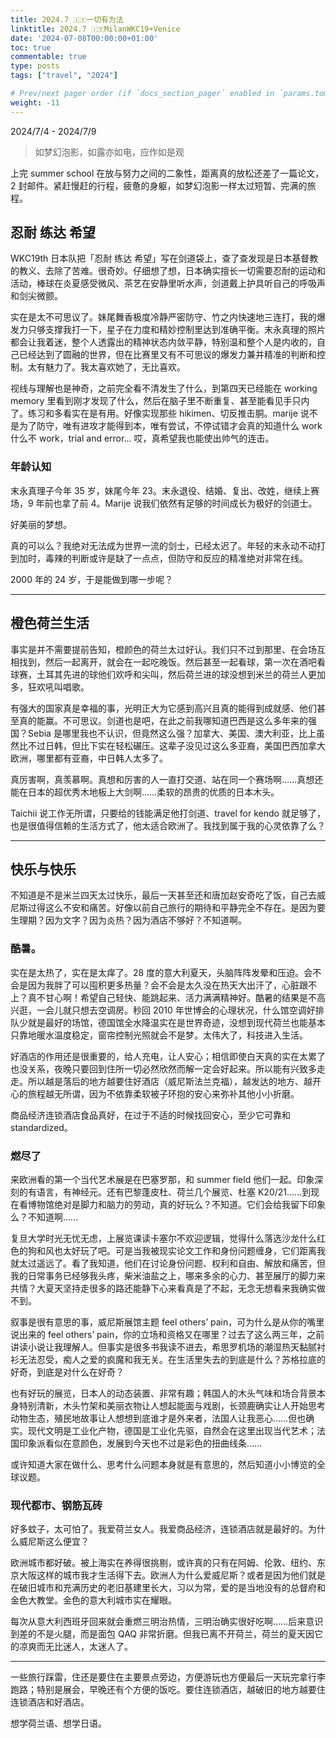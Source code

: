 ```yaml
---
title: 2024.7 🇮🇹一切有为法
linktitle: 2024.7 🇮🇹MilanWKC19+Venice
date: '2024-07-08T00:00:00+01:00'
toc: true
commentable: true
type: posts
tags: ["travel", "2024"]

# Prev/next pager order (if `docs_section_pager` enabled in `params.toml`)
weight: -11
---
```


2024/7/4 - 2024/7/9

>  如梦幻泡影，如露亦如电，应作如是观

上完 summer school 在放与努力之间的二象性，距离真的放松还差了一篇论文，2 封邮件。紧赶慢赶的行程，疲惫的身躯，如梦幻泡影一样太过短暂、完满的旅程。

## 忍耐 练达 希望

WKC19th 日本队把「忍耐 练达 希望」写在剑道袋上，查了查发现是日本基督教的教义、去除了苦难。很奇妙。仔细想了想，日本确实擅长一切需要忍耐的运动和活动，棒球在炎夏感受微风、茶艺在安静里听水声，剑道戴上护具听自己的呼吸声和剑尖微颤。

实在是太不可思议了。妹尾舞香极度冷静严密防守、竹之内快速地三连打，我的爆发力只够支撑我打一下，星子在力度和精妙控制里达到准确平衡。末永真理的照片都会让我着迷，整个人透露出的精神状态内敛平静，特别温和整个人是内收的，自己已经达到了圆融的世界，但在比赛里又有不可思议的爆发力兼并精准的判断和控制。太有魅力了。我太喜欢她了，无比喜欢。

视线与理解也是神奇，之前完全看不清发生了什么，到第四天已经能在 working memory 里看到刚才发现了什么，然后在脑子里不断重复、甚至能看见手只内了。练习和多看实在是有用。好像实现那些 hikimen、切反推击胴。marije 说不是为了防守，唯有进攻才能得到本，唯有尝试，不停试错才会真的知道什么 work 什么不 work，trial and error... 哎，真希望我也能使出帅气的连击。

### 年龄认知

末永真理子今年 35 岁，妹尾今年 23。末永退役、结婚、复出、改姓，继续上赛场，9 年前也拿了前 4。Marije 说我们依然有足够的时间成长为极好的剑道士。

好美丽的梦想。

真的可以么？我绝对无法成为世界一流的剑士，已经太迟了。年轻的末永动不动打到加时，毒辣的判断或许是缺了一点点，但防守和反应的精准绝对非常在线。

2000 年的 24 岁，于是能做到哪一步呢？

---

## 橙色荷兰生活

事实是并不需要提前告知，橙颜色的荷兰太过好认。我们只不过到那里、在会场互相找到，然后一起离开，就会在一起吃晚饭。然后甚至一起看球，第一次在酒吧看球赛，土耳其先进的球他们欢呼和尖叫，然后荷兰进的球没想到米兰的荷兰人更加多，狂欢吼叫唱歌。

有强大的国家真是幸福的事，光明正大为它感到高兴且真的能得到成就感、他们甚至真的能赢。不可思议。剑道也是吧，在此之前我哪知道巴西是这么多年来的强国？Sebia 是哪里我也不认识，但竟然这么强？加拿大、美国、澳大利亚，比上虽然比不过日韩，但比下实在轻松碾压。这辈子没见过这么多亚裔，美国巴西加拿大欧洲，哪里都有亚裔，中日韩人太多了。

真厉害啊，真羡慕啊。真想和厉害的人一直打交道、站在同一个赛场啊……真想还能在日本的超优秀木地板上大剑啊……柔软的昂贵的优质的日本木头。

Taichii 说工作无所谓，只要给的钱能满足他打剑道、travel for kendo 就足够了，也是很值得信赖的生活方式了，他太适合欧洲了。我找到属于我的心灵依靠了么？

---

## 快乐与快乐

不知道是不是米兰四天太过快乐，最后一天甚至还和唐加赵安奇吃了饭，自己去威尼斯过得这么不安和痛苦。好像以前自己旅行的期待和平静完全不存在。是因为要生理期？因为文字？因为炎热？因为酒店不够好？不知道啊。

### 酷暑。

实在是太热了，实在是太痒了。28 度的意大利夏天，头脑阵阵发晕和压迫。会不会是因为我胖了可以囤积更多热量？会不会是太久没在热天大出汗了，心脏跟不上？真不甘心啊！希望自己轻快、能跳起来、活力满满精神好。酷暑的结果是不高兴逛，一会儿就只想去空调房。秒回 2010 年世博会的心理状况，什么馆空调好排队少就是最好的场馆，德国馆全水降温实在是世界奇迹，没想到现代荷兰也能基本只靠地暖水温度稳定，窗帘控制光照就会不是梦。太伟大了，科技进入生活。

好酒店的作用还是很重要的，给人充电，让人安心；相信即使白天真的实在太累了也没关系，夜晚只要回到住所一切必然欣然而解一定会好起来。所以能有兴致多走走。所以越是落后的地方越要住好酒店（威尼斯法兰克福），越发达的地方、越开心的旅程越无所谓，因为不依靠柔软被子环抱的安心来弥补其他小小折磨。

商品经济连锁酒店食品真好，在过于不适的时候找回安心，至少它可靠和 standardized。

### 燃尽了

来欧洲看的第一个当代艺术展是在巴塞罗那，和 summer field 他们一起。印象深刻的有语言，有神经元。还有巴黎蓬皮杜、荷兰几个展览、杜塞 K20/21……到现在看博物馆绝对是脚力和脑力的劳动，真的好玩么？不知道。它们会给我留下印象么？不知道啊……

复旦大学时光无忧无虑，上展览课读卡塞尔不欢迎逻辑，觉得什么落选沙龙什么红色的狗和风也太好玩了吧。可是当我被现实论文工作和身份问题缠身，它们距离我就太过遥远了。看了我知道，他们在讨论身份问题、权利和自由、解放和痛苦，但我的日常事务已经够我头疼，柴米油盐之上，哪来多余的心力、甚至展厅的脚力来共情？大夏天坚持走很多的路还能静下心来看真是了不起，无念无想看来我确实做不到。

叙事是很有意思的事，威尼斯展馆主题 feel others’ pain，可为什么是从你的嘴里说出来的 feel others’ pain，你的立场和资格又在哪里？过去了这么两三年，之前讲读小说让我理解人。但事实是很多书我读不进去，希思罗机场的潮湿热天黏腻衬衫无法忍受，痴人之爱的疯魔和我无关。在生活里失去的到底是什么？苏格拉底的好奇，到底是对什么在好奇？

也有好玩的展览，日本人的动态装置、非常有趣；韩国人的木头气味和场合背景本身特别清新，木头竹架和美丽衣物让人想起能面与戏剧，长颈鹿确实让人开始思考动物生态，殖民地故事让人想想到底谁才是外来者，法国人让我恶心……但也确实。现代文明是工业化产物，德国是工业化先驱，自然会在这里出现当代艺术；法国印象派看似在意颜色，发展到今天也不过是彩色的扭曲线条……

或许知道大家在做什么、思考什么问题本身就是有意思的，然后知道小小博览的全球议题。

### 现代都市、钢筋瓦砖

好多蚊子，太可怕了。我爱荷兰女人。我爱商品经济，连锁酒店就是最好的。为什么威尼斯这么便宜？

欧洲城市都好破。被上海实在养得很挑剔，或许真的只有在阿姆、伦敦、纽约、东京大阪这样的城市我才生活得下去。欧洲人为什么爱威尼斯？或者是因为他们就是在破旧城市和充满历史的老旧基建里长大，习以为常，爱的是当地没有的总督府和金色大教堂。金色的意大利城市实在耀眼。

每次从意大利西班牙回来就会重燃三明治热情，三明治确实很好吃啊……后来意识到差的不是火腿，而是面包 QAQ 非常折磨。但我已离不开荷兰，荷兰的夏天因它的凉爽而无比迷人，太迷人了。

---

一些旅行踩雷，住还是要住在主要景点旁边，方便游玩也方便最后一天玩完拿行李跑路；特别是展会，早晚还有个方便的饭吃。要住连锁酒店，越破旧的地方越要住连锁酒店和好酒店。

想学荷兰语、想学日语。